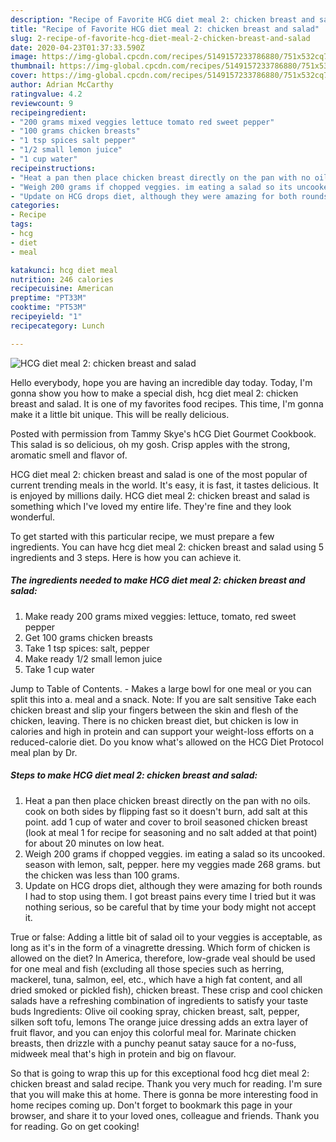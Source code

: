 ```yaml
---
description: "Recipe of Favorite HCG diet meal 2: chicken breast and salad"
title: "Recipe of Favorite HCG diet meal 2: chicken breast and salad"
slug: 2-recipe-of-favorite-hcg-diet-meal-2-chicken-breast-and-salad
date: 2020-04-23T01:37:33.590Z
image: https://img-global.cpcdn.com/recipes/5149157233786880/751x532cq70/hcg-diet-meal-2-chicken-breast-and-salad-recipe-main-photo.jpg
thumbnail: https://img-global.cpcdn.com/recipes/5149157233786880/751x532cq70/hcg-diet-meal-2-chicken-breast-and-salad-recipe-main-photo.jpg
cover: https://img-global.cpcdn.com/recipes/5149157233786880/751x532cq70/hcg-diet-meal-2-chicken-breast-and-salad-recipe-main-photo.jpg
author: Adrian McCarthy
ratingvalue: 4.2
reviewcount: 9
recipeingredient:
- "200 grams mixed veggies lettuce tomato red sweet pepper"
- "100 grams chicken breasts"
- "1 tsp spices salt pepper"
- "1/2 small lemon juice"
- "1 cup water"
recipeinstructions:
- "Heat a pan then place chicken breast directly on the pan with no oils. cook on both sides by flipping fast so it doesn&#39;t burn, add salt at this point. add 1 cup of water and cover to broil seasoned chicken breast (look at meal 1 for recipe for seasoning and no salt added at that point) for about 20 minutes on low heat."
- "Weigh 200 grams if chopped veggies. im eating a salad so its uncooked. season with lemon, salt, pepper. here my veggies made 268 grams. but the chicken was less than 100 grams."
- "Update on HCG drops diet, although they were amazing for both rounds I had to stop using them. I got breast pains every time I tried but it was nothing serious, so be careful that by time your body might not accept it."
categories:
- Recipe
tags:
- hcg
- diet
- meal

katakunci: hcg diet meal 
nutrition: 246 calories
recipecuisine: American
preptime: "PT33M"
cooktime: "PT53M"
recipeyield: "1"
recipecategory: Lunch

---
```



![HCG diet meal 2: chicken breast and salad](https://img-global.cpcdn.com/recipes/5149157233786880/751x532cq70/hcg-diet-meal-2-chicken-breast-and-salad-recipe-main-photo.jpg)

Hello everybody, hope you are having an incredible day today. Today, I'm gonna show you how to make a special dish, hcg diet meal 2: chicken breast and salad. It is one of my favorites food recipes. This time, I'm gonna make it a little bit unique. This will be really delicious.

Posted with permission from Tammy Skye&#39;s hCG Diet Gourmet Cookbook. This salad is so delicious, oh my gosh. Crisp apples with the strong, aromatic smell and flavor of.

HCG diet meal 2: chicken breast and salad is one of the most popular of current trending meals in the world. It's easy, it is fast, it tastes delicious. It is enjoyed by millions daily. HCG diet meal 2: chicken breast and salad is something which I've loved my entire life. They're fine and they look wonderful.


To get started with this particular recipe, we must prepare a few ingredients. You can have hcg diet meal 2: chicken breast and salad using 5 ingredients and 3 steps. Here is how you can achieve it.

##### The ingredients needed to make HCG diet meal 2: chicken breast and salad:

1. Make ready 200 grams mixed veggies: lettuce, tomato, red sweet pepper
1. Get 100 grams chicken breasts
1. Take 1 tsp spices: salt, pepper
1. Make ready 1/2 small lemon juice
1. Take 1 cup water


Jump to Table of Contents. - Makes a large bowl for one meal or you can split this into a. meal and a snack. Note: If you are salt sensitive Take each chicken breast and slip your fingers between the skin and flesh of the chicken, leaving. There is no chicken breast diet, but chicken is low in calories and high in protein and can support your weight-loss efforts on a reduced-calorie diet. Do you know what&#39;s allowed on the HCG Diet Protocol meal plan by Dr. 

##### Steps to make HCG diet meal 2: chicken breast and salad:

1. Heat a pan then place chicken breast directly on the pan with no oils. cook on both sides by flipping fast so it doesn&#39;t burn, add salt at this point. add 1 cup of water and cover to broil seasoned chicken breast (look at meal 1 for recipe for seasoning and no salt added at that point) for about 20 minutes on low heat.
1. Weigh 200 grams if chopped veggies. im eating a salad so its uncooked. season with lemon, salt, pepper. here my veggies made 268 grams. but the chicken was less than 100 grams.
1. Update on HCG drops diet, although they were amazing for both rounds I had to stop using them. I got breast pains every time I tried but it was nothing serious, so be careful that by time your body might not accept it.


True or false: Adding a little bit of salad oil to your veggies is acceptable, as long as it&#39;s in the form of a vinagrette dressing. Which form of chicken is allowed on the diet? In America, therefore, low-grade veal should be used for one meal and fish (excluding all those species such as herring, mackerel, tuna, salmon, eel, etc., which have a high fat content, and all dried smoked or pickled fish), chicken breast. These crisp and cool chicken salads have a refreshing combination of ingredients to satisfy your taste buds Ingredients: Olive oil cooking spray, chicken breast, salt, pepper, silken soft tofu, lemons The orange juice dressing adds an extra layer of fruit flavor, and you can enjoy this colorful meal for. Marinate chicken breasts, then drizzle with a punchy peanut satay sauce for a no-fuss, midweek meal that&#39;s high in protein and big on flavour. 

So that is going to wrap this up for this exceptional food hcg diet meal 2: chicken breast and salad recipe. Thank you very much for reading. I'm sure that you will make this at home. There is gonna be more interesting food in home recipes coming up. Don't forget to bookmark this page in your browser, and share it to your loved ones, colleague and friends. Thank you for reading. Go on get cooking!
